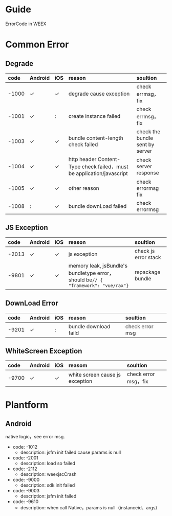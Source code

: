# Guide

ErrorCode in WEEX 

# Common Error

## Degrade


|code|Android|iOS|reason|soultion|
|:---|:---|:---|:---|:---|
|-1000|✓|✓|degrade cause exception|check errmsg，fix|
|-1001|✓|:|create instance failed|check errmsg，fix|
|-1003|✓|✓|bundle content-length check failed|check the bundle sent by server|
|-1004|✓|✓|http header Content-Type check failed，must be application/javascript|check server response|
|-1005|✓|✓|other reason|check errormsg fix|
|-1008|:|✓|bundle downLoad failed|check errormsg|


## JS Exception

|code|Android|iOS| reason |soultion|
|:---|:---|:---|:---|:---|
|-2013|✓|✓|js exception|check js error stack|
|-9801|✓|✓|memory leak, jsBundle's bundletype error，should be`// { "framework": "vue/rax"} `|repackage bundle|


## DownLoad Error


|code|Android|iOS|reason| soultion |
|:---|:---|:---|:---|:---|
|-9201|✓|:|bundle download faild|check error msg|


## WhiteScreen Exception

|code|Android|iOS|reasom| soultion |
|:---|:---|:---|:---|:---|
|-9700|✓|✓|white screen cause js exception |check error msg，fix|



# Plantform


## Android


native logic，see error msg.

- code: -1012
	- description: jsfm init failed cause params is null
- code: -2001
	- description: load so failed
- code: -2112 
	- description: weexjscCrash
- code: -9000
	 - description: sdk init failed
- code: -9003
	- description: jsfm init failed
- code: -9610
	- description: when call Native，params is null（instanceid、args）

